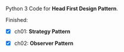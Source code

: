 Python 3 Code for **Head First Design Pattern**.

Finished:

- [x] ch01: **Strategy Pattern**
- [x] ch02: **Observer Pattern**


